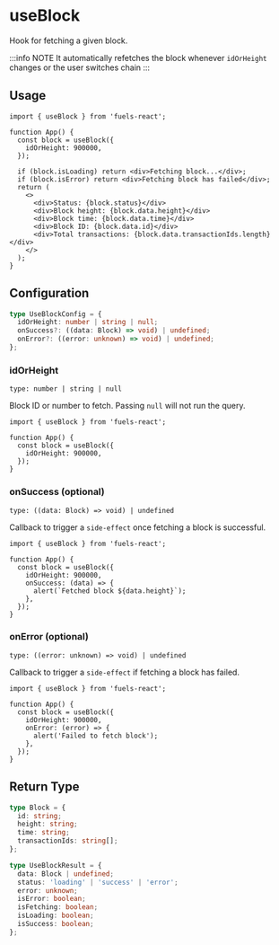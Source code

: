 # useBlock

Hook for fetching a given block.

:::info NOTE
It automatically refetches the block whenever `idOrHeight` changes or the user switches chain
:::

## Usage

```tsx
import { useBlock } from 'fuels-react';

function App() {
  const block = useBlock({
    idOrHeight: 900000,
  });

  if (block.isLoading) return <div>Fetching block...</div>;
  if (block.isError) return <div>Fetching block has failed</div>;
  return (
    <>
      <div>Status: {block.status}</div>
      <div>Block height: {block.data.height}</div>
      <div>Block time: {block.data.time}</div>
      <div>Block ID: {block.data.id}</div>
      <div>Total transactions: {block.data.transactionIds.length}</div>
    </>
  );
}
```

## Configuration

```ts
type UseBlockConfig = {
  idOrHeight: number | string | null;
  onSuccess?: ((data: Block) => void) | undefined;
  onError?: ((error: unknown) => void) | undefined;
};
```

### idOrHeight

`type: number | string | null`

Block ID or number to fetch. Passing `null` will not run the query.

```tsx {5}
import { useBlock } from 'fuels-react';

function App() {
  const block = useBlock({
    idOrHeight: 900000,
  });
}
```

### onSuccess (optional)

`type: ((data: Block) => void) | undefined`

Callback to trigger a `side-effect` once fetching a block is successful.

```tsx {6-8}
import { useBlock } from 'fuels-react';

function App() {
  const block = useBlock({
    idOrHeight: 900000,
    onSuccess: (data) => {
      alert(`Fetched block ${data.height}`);
    },
  });
}
```

### onError (optional)

`type: ((error: unknown) => void) | undefined`

Callback to trigger a `side-effect` if fetching a block has failed.

```tsx {6-8}
import { useBlock } from 'fuels-react';

function App() {
  const block = useBlock({
    idOrHeight: 900000,
    onError: (error) => {
      alert('Failed to fetch block');
    },
  });
}
```

## Return Type

```ts
type Block = {
  id: string;
  height: string;
  time: string;
  transactionIds: string[];
};

type UseBlockResult = {
  data: Block | undefined;
  status: 'loading' | 'success' | 'error';
  error: unknown;
  isError: boolean;
  isFetching: boolean;
  isLoading: boolean;
  isSuccess: boolean;
};
```
